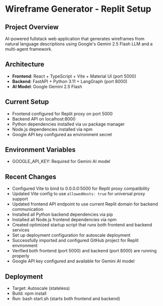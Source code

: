 # Wireframe Generator - Replit Setup

## Project Overview
AI-powered fullstack web application that generates wireframes from natural language descriptions using Google's Gemini 2.5 Flash LLM and a multi-agent framework.

## Architecture
- **Frontend**: React + TypeScript + Vite + Material UI (port 5000)
- **Backend**: FastAPI + Python 3.11 + LangGraph (port 8000)
- **AI Model**: Google Gemini 2.5 Flash

## Current Setup
- Frontend configured for Replit proxy on port 5000
- Backend API on localhost:8000 
- Python dependencies installed via uv package manager
- Node.js dependencies installed via npm
- Google API key configured as environment secret

## Environment Variables
- GOOGLE_API_KEY: Required for Gemini AI model

## Recent Changes
- Configured Vite to bind to 0.0.0.0:5000 for Replit proxy compatibility
- Updated Vite config to use `allowedHosts: true` for universal proxy support
- Updated frontend API endpoint to use current Replit domain for backend communication
- Installed all Python backend dependencies via pip
- Installed all Node.js frontend dependencies via npm
- Created optimized startup script that runs both frontend and backend services
- Set up deployment configuration for autoscale deployment
- Successfully imported and configured GitHub project for Replit environment
- Verified both frontend (port 5000) and backend (port 8000) are running properly
- Google API key configured and available for Gemini AI model

## Deployment
- Target: Autoscale (stateless)
- Build: npm install
- Run: bash start.sh (starts both frontend and backend)